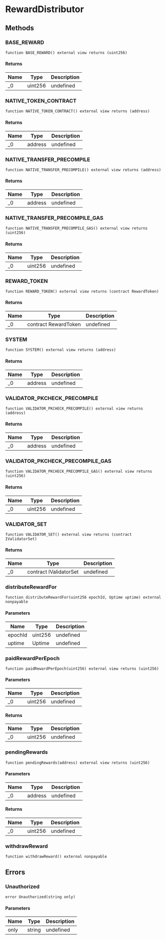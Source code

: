 # RewardDistributor









## Methods

### BASE_REWARD

```solidity
function BASE_REWARD() external view returns (uint256)
```






#### Returns

| Name | Type | Description |
|---|---|---|
| _0 | uint256 | undefined |

### NATIVE_TOKEN_CONTRACT

```solidity
function NATIVE_TOKEN_CONTRACT() external view returns (address)
```






#### Returns

| Name | Type | Description |
|---|---|---|
| _0 | address | undefined |

### NATIVE_TRANSFER_PRECOMPILE

```solidity
function NATIVE_TRANSFER_PRECOMPILE() external view returns (address)
```






#### Returns

| Name | Type | Description |
|---|---|---|
| _0 | address | undefined |

### NATIVE_TRANSFER_PRECOMPILE_GAS

```solidity
function NATIVE_TRANSFER_PRECOMPILE_GAS() external view returns (uint256)
```






#### Returns

| Name | Type | Description |
|---|---|---|
| _0 | uint256 | undefined |

### REWARD_TOKEN

```solidity
function REWARD_TOKEN() external view returns (contract RewardToken)
```






#### Returns

| Name | Type | Description |
|---|---|---|
| _0 | contract RewardToken | undefined |

### SYSTEM

```solidity
function SYSTEM() external view returns (address)
```






#### Returns

| Name | Type | Description |
|---|---|---|
| _0 | address | undefined |

### VALIDATOR_PKCHECK_PRECOMPILE

```solidity
function VALIDATOR_PKCHECK_PRECOMPILE() external view returns (address)
```






#### Returns

| Name | Type | Description |
|---|---|---|
| _0 | address | undefined |

### VALIDATOR_PKCHECK_PRECOMPILE_GAS

```solidity
function VALIDATOR_PKCHECK_PRECOMPILE_GAS() external view returns (uint256)
```






#### Returns

| Name | Type | Description |
|---|---|---|
| _0 | uint256 | undefined |

### VALIDATOR_SET

```solidity
function VALIDATOR_SET() external view returns (contract IValidatorSet)
```






#### Returns

| Name | Type | Description |
|---|---|---|
| _0 | contract IValidatorSet | undefined |

### distributeRewardFor

```solidity
function distributeRewardFor(uint256 epochId, Uptime uptime) external nonpayable
```





#### Parameters

| Name | Type | Description |
|---|---|---|
| epochId | uint256 | undefined |
| uptime | Uptime | undefined |

### paidRewardPerEpoch

```solidity
function paidRewardPerEpoch(uint256) external view returns (uint256)
```





#### Parameters

| Name | Type | Description |
|---|---|---|
| _0 | uint256 | undefined |

#### Returns

| Name | Type | Description |
|---|---|---|
| _0 | uint256 | undefined |

### pendingRewards

```solidity
function pendingRewards(address) external view returns (uint256)
```





#### Parameters

| Name | Type | Description |
|---|---|---|
| _0 | address | undefined |

#### Returns

| Name | Type | Description |
|---|---|---|
| _0 | uint256 | undefined |

### withdrawReward

```solidity
function withdrawReward() external nonpayable
```









## Errors

### Unauthorized

```solidity
error Unauthorized(string only)
```





#### Parameters

| Name | Type | Description |
|---|---|---|
| only | string | undefined |


